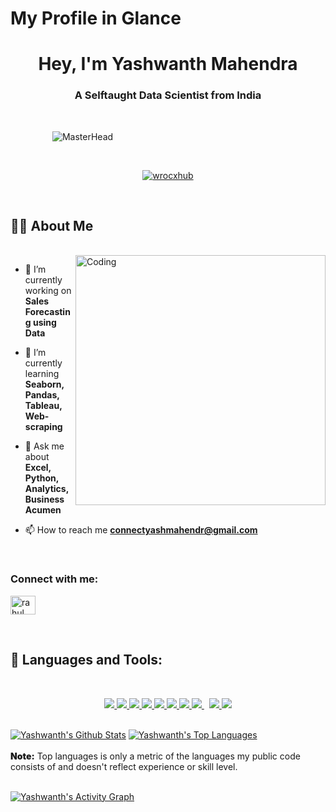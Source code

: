 # My Profile in Glance

<h1 align="center"> Hey, I'm Yashwanth Mahendra</h1>
<h3 align="center">A Selftaught Data Scientist from India</h3>
<span>&nbsp;</span>

&nbsp;&nbsp;&nbsp;&nbsp;&nbsp;&nbsp;&nbsp;&nbsp;&nbsp;&nbsp;&nbsp;&nbsp;&nbsp;&nbsp;&nbsp;&nbsp;&nbsp;![MasterHead](https://miro.medium.com/v2/1*halC1X4ydv_3yHYxKqvrwg.gif)

<br>

<p align="center"> <a href="https://github.com/ryo-ma/github-profile-trophy"><img src="https://github-profile-trophy.vercel.app/?username=wrocxhub&theme=chalk&column=3&row=1&margin-w=15&title=Repositories,Stars,Commits" alt="wrocxhub" /></a> </p>

<br>

## 🙋‍♂️ About Me
<br>
<img align="right" alt="Coding" width="400" src="https://camo.githubusercontent.com/cae12fddd9d6982901d82580bdf321d81fb299141098ca1c2d4891870827bf17/68747470733a2f2f6d69726f2e6d656469756d2e636f6d2f6d61782f313336302f302a37513379765349765f7430696f4a2d5a2e676966">

- 🔭 I’m currently working on **Sales Forecasting using Data**

- 🌱 I’m currently learning **Seaborn, Pandas, Tableau, Web-scraping**

- 💬 Ask me about **Excel, Python, Analytics, Business Acumen**

- 📫 How to reach me **connectyashmahendr@gmail.com**

<br>
<h3 align="left">Connect with me:</h3>
<p align="left">
<a href="https://www.linkedin.com/in/yashmahendr/" target="blank"><img align="center" src="https://raw.githubusercontent.com/rahuldkjain/github-profile-readme-generator/master/src/images/icons/Social/linked-in-alt.svg" alt="rahul girish" height="30" width="40" /></a>
</p>

<br>

## 🚀 Languages and Tools:

<br>

<p align="center"> 
    <a href="https://www.tableau.com/" target="_blank"> <img src="https://img.icons8.com/?size=50&id=9Kvi1p1F0tUo&format=png"/> </a> 
    <a href="https://numpy.org/" target="_blank"> <img src="https://img.icons8.com/?size=48&id=aR9CXyMagKIS&format=png"/> </a>  
    <a href="https://powerbi.microsoft.com/en-in/" target="_blank"> <img src="https://img.icons8.com/?size=50&id=70667&format=png"/> </a>  
    <a href="https://developer.mozilla.org/en-US/docs/Web/JavaScript" target="_blank"> <img src="https://img.icons8.com/dusk/50/000000/javascript.png"/> </a> 
    <a href="https://www.java.com" target="_blank"> <img src="https://img.icons8.com/dusk/50/000000/java-coffee-cup-logo.png"/> </a>
    <a href="https://www.python.org" target="_blank"> <img src="https://img.icons8.com/?size=48&id=13441&format=png"/> </a> 
    <a href="https://colab.google/" target="_blank"> <img src="https://img.icons8.com/?size=48&id=lOqoeP2Zy02f&format=png"/> </a> 
    <a style="padding-right:8px;" href="https://www.mysql.com/" target="_blank"> <img src="https://img.icons8.com/fluent/50/000000/mysql-logo.png"/> </a>
    <a href="https://firebase.google.com/" target="_blank"> <img src="https://img.icons8.com/color/48/000000/firebase.png"/> </a> 
    <a href="https://git-scm.com/" target="_blank"> <img src="https://img.icons8.com/color/48/000000/git.png"/> </a>  
</p>

<br/>
    <a href="https://github.com/wrocxhub/github-readme-stats"><img alt="Yashwanth's Github Stats" src="https://github-readme-stats.vercel.app/api?username=wrocxhub&show_icons=true&count_private=true&theme=react&hide_border=true&bg_color=0D1117" /></a>
  <a href="https://github.com/wrocxhub/github-readme-stats"><img alt="Yashwanth's Top Languages" src="https://github-readme-stats.vercel.app/api/top-langs/?username=wrocxhub&langs_count=8&count_private=true&layout=compact&theme=react&hide_border=true&bg_color=0D1117" /></a>
  <br/>
  <br/>
  <b style="font-weight:900">Note:</b> Top languages is only a metric of the languages my public code consists of and doesn't reflect experience or skill level.

<br/>
<br/>

<a href="https://github.com/wrocxhub/github-readme-activity-graph"><img alt="Yashwanth's Activity Graph" src="https://activity-graph.herokuapp.com/graph?username=wrocxhub&bg_color=0D1117&color=5BCDEC&line=5BCDEC&point=FFFFFF&hide_border=true" /></a>

<br/>
